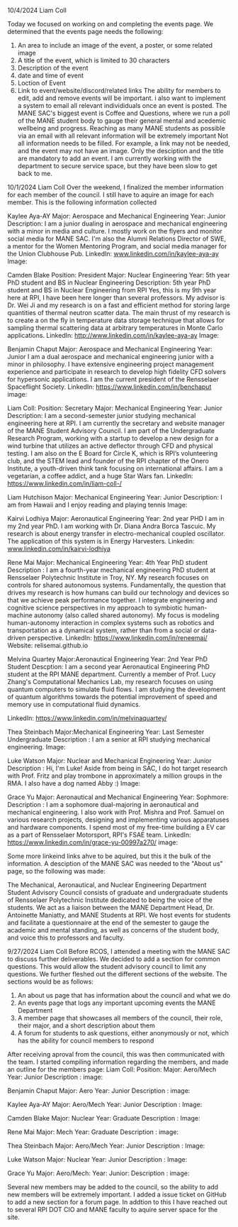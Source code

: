10/4/2024
Liam Coll

Today we focused on working on and completing the events page. We determined that the events page needs the following:
1. An area to include an image of the event, a poster, or some related image
2. A title of the event, which is limited to 30 characters
3. Description of the event
4. date and time of event
5. Loction of Event
6. Link to event/website/discord/related links
The ability for members to edit, add and remove events will be important. i also want to implement a system to email all relevant individiduals once an event is posted. The MANE SAC's biggest event is Coffee and Questions, where we run a poll of the MANE student body to gauge their general mental and acedemic wellbeing and progress. Reaching as many MANE students as possible via an email with all relevant information will be extremely important
Not all information needs to be filled. For example, a link may not be needed, and the event may not have an image. Only the desciption and the title are mandatory to add an event. I am currently working with the department to secure service space, but they have been slow to get back to me. 






10/1/2024
Liam Coll
Over the weekend, I finalized the member information for each member of the council. I still have to aquire an image for each member. This is the following information collected

Kaylee Aya-AY
Major: Aerospace and Mechanical Engineering
Year: Junior
Description: I am a junior dualing in aerospace and mechanical engineering with a minor in media and culture. I mostly work on the flyers and monitor social media for MANE SAC. I'm also the Alumni Relations Director of SWE, a mentor for the Women Mentoring Program, and social media manager for the Union Clubhouse Pub.
LinkedIn: www.linkedin.com/in/kaylee-aya-ay
Image:

Camden Blake
Position: President
Major: Nuclear Engineering
Year: 5th year PhD student and BS in Nuclear Engineering
Description: 5th year PhD student and BS in Nuclear Engineering from RPI
Yes, this is my 9th year here at RPI, I have been here longer than several professors.  My advisor is Dr. Wei Ji and my research is on a fast and efficient method for storing large quantities of thermal neutron scatter data.  The main thrust of my research is to create a on the fly in temperature data storage technique that allows for sampling thermal scattering data at arbitrary temperatures in Monte Carlo applications.
LinkedIn: http://www.linkedin.com/in/kaylee-aya-ay 
Image:



Benjamin Chaput
Major: Aerospace and Mechanical Engineering
Year: Junior
I am a dual aerospace and mechanical engineering junior with a minor in philosophy. I have extensive engineering project management experience and participate in research to develop high fidelity CFD solvers for hypersonic applications. I am the current president of the Rensselaer Spaceflight Society.
LinkedIn: https://www.linkedin.com/in/benchaput
image:

Liam Coll:
Position: Secretary
Major: Mechanical Engineering
Year: Junior
Description: I am a second-semester junior studying mechanical engineering here at RPI. I am currently the secretary and website manager of the MANE Student Advisory Council. I am part of the Undergraduate Research Program, working with a startup to develop a new design for a wind turbine that utilizes an active deflector through CFD and physical testing. I am also on the E Board for Circle K, which is RPI’s volunteering club, and the STEM lead and founder of the RPI chapter of the Onero Institute, a youth-driven think tank focusing on international affairs. I am a vegetarian, a coffee addict, and a huge Star Wars fan.
LinkedIn: https://www.linkedin.com/in/liam-coll-/ 

Liam Hutchison
Major: Mechanical Engineering
Year: Junior
Description: I am from Hawaii and I enjoy reading and playing tennis
Image:

Kairvi Lodhiya
Major: Aeronautical Engineering
Year: 2nd year PHD
I am in my 2nd year PhD. I am working with Dr. Diana Andra Borca Tascuic. My research is about energy transfer in electro-mechanical coupled oscillator. The application of this system is in Energy Harvesters. 
Linkedin: www.linkedin.com/in/kairvi-lodhiya

Rene Mai
Major: Mechanical Engineering
Year: 4th Year PhD student
Description : I am a fourth-year mechanical engineering PhD student at Rensselaer Polytechnic Institute in Troy, NY. My research focuses on controls for shared autonomous systems. Fundamentally, the question that drives my research is how humans can build our technology and devices so that we achieve peak performance together. I integrate engineering and cognitive science perspectives in my approach to symbiotic human-machine autonomy (also called shared autonomy). My focus is modeling human-autonomy interaction in complex systems such as robotics and transportation as a dynamical system, rather than from a social or data-driven perspective.
LinkedIn: https://www.linkedin.com/in/reneemai/
Website: relisemai.github.io

Melvina Quartey
Major:Aeronautical Engineering
Year: 2nd Year PhD Student
Descption: I am a second year Aeronautical Engineering PhD student at the RPI MANE department. Currently a member of Prof. Lucy Zhang's Computational Mechanics Lab, my research focuses on using quantum computers to simulate fluid flows. I am studying the development of quantum algorithms towards the potential improvement of speed and memory use in computational fluid dynamics.

LinkedIn: https://www.linkedin.com/in/melvinaquartey/

Thea Steinbach
Major:Mechanical Engineering
Year: Last Semester Undergraduate
Description : I am a senior at RPI studying mechanical engineering.
Image:

Luke Watson
Major: Nuclear and Mechanical Engineering
Year: Junior
Description : Hi, I'm Luke! Aside from being in SAC, I do hot target research with Prof. Fritz and play trombone in approximately a million groups in the RMA. I also have a dog named Abby :)
Image: 

Grace Yu
Major: Aeronautical and Mechanical Engineering
Year: Sophmore:
Description : I am a sophomore dual-majoring in aeronautical and mechanical engineering. I also work with Prof. Mishra and Prof. Samuel on various research projects, designing and implementing various apparatuses and hardware components. I spend most of my free-time building a EV car as a part of Rensselaer Motorsport, RPI's FSAE team.
LinkedIn: https://www.linkedin.com/in/grace-yu-00997a270/ 
image:

Some more linkeind links ahve to be aquired, but this it the bulk of the information. A desciption of the MANE SAC was needed to the "About us" page, so the following was made:

The Mechanical, Aeronautical, and Nuclear Engineering Department Student Advisory Council consists of graduate and undergraduate students of Rensselaer Polytechnic Institute dedicated to being the voice of the students. We act as a liaison between the MANE Department Head, Dr. Antoinette Maniatty, and MANE Students at RPI. We host events for students and facilitate a questionnaire at the end of the semester to gauge the academic and mental standing, as well as concerns of the student body, and voice this to professors and faculty. 







9/27/2024
Liam Coll
Before RCOS, I attended a meeting with the MANE SAC to discuss further deliverables. We decided to add a section for common questions. This would allow the student advisory council to limit any questions. We further fleshed out the different sections of the website. The sections would be as follows:
1. An about us page that has information about the council and what we do
2. An events page that logs any important upcoming events the MANE Department
3. A member page that showcases all members of the council, their role, their major, and a short description about them
4. A forum for students to ask questions, either anonymously or not, which has the ability for council members to respond

After receiving aproval from the council, this was then communicated with the team. I started compiling information regarding the members, and made an outline for the members page:
Liam Coll:
Position: 
Major: Aero/Mech
Year: Junior
Description :
image:

Benjamin Chaput
Major: Aero
Year: Junior
Description :
image:



Kaylee Aya-AY
Major: Aero/Mech
Year: Junior
Description :
Image:

Camden Blake
Major: Nuclear
Year: Graduate
Description :
Image:

Rene Mai
Major: Mech
Year: Graduate
Description :
image:

Thea Steinbach
Major: Aero/Mech
Year: Junior
Description :
Image:

Luke Watson
Major: Nuclear
Year: Junior
Description :
Image: 

Grace Yu
Major: Aero/Mech:
Year: Junior:
Description :
image:


Several new members may be added to the council, so the ability to add new members will be extremely important. I added a issue ticket on GitHub to add a new section for a forum page. In addtion to this I have reached out to several RPI DOT CIO and MANE faculty to aquire server space for the site. 